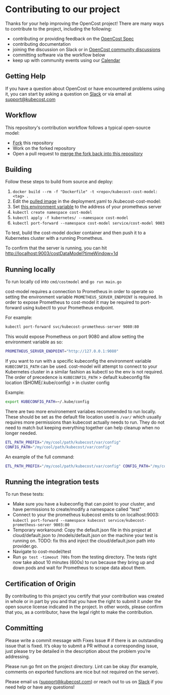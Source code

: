 # Contributing to our project

Thanks for your help improving the OpenCost project! There are many ways to contribute to the project, including the following:

* contributing or providing feedback on the [OpenCost Spec](https://github.com/kubecost/opencost/tree/develop/spec)
* contributing documentation 
* joining the discussion on Slack or in [OpenCost community discussions](https://drive.google.com/drive/folders/1hXlcyFPePB7t3z6lyVzdxmdfrbzeT1Jz)
* committing software via the workflow below
* keep up with community events using our [Calendar](https://calendar.google.com/calendar/u/0/embed?src=c_c0f7q56e5eeod3j89bb320fvjg@group.calendar.google.com&ctz=America/Los_Angeles)

## Getting Help

If you have a question about OpenCost or have encountered problems using it,
you can start by asking a question on [Slack](https://join.slack.com/t/kubecost/shared_invite/enQtNTA2MjQ1NDUyODE5LWFjYzIzNWE4MDkzMmUyZGU4NjkwMzMyMjIyM2E0NGNmYjExZjBiNjk1YzY5ZDI0ZTNhZDg4NjlkMGRkYzFlZTU) or via email at [support@kubecost.com](support@kubecost.com)

## Workflow

This repository's contribution workflow follows a typical open-source model:

- [Fork](https://docs.github.com/en/get-started/quickstart/fork-a-repo) this repository
- Work on the forked repository
- Open a pull request to [merge the fork back into this repository](https://docs.github.com/en/pull-requests/collaborating-with-pull-requests/proposing-changes-to-your-work-with-pull-requests/creating-a-pull-request-from-a-fork)

## Building

Follow these steps to build from source and deploy:

1. `docker build --rm -f "Dockerfile" -t <repo>/kubecost-cost-model:<tag> .`
2. Edit the [pulled image](https://github.com/kubecost/opencost/blob/master/kubernetes/deployment.yaml#L25) in the deployment.yaml to <repo>/kubecost-cost-model:<tag>
3. Set [this environment variable](https://github.com/kubecost/opencost/blob/master/kubernetes/deployment.yaml#L33) to the address of your prometheus server
4. `kubectl create namespace cost-model`
5. `kubectl apply -f kubernetes/ --namespace cost-model`
6. `kubectl port-forward --namespace cost-model service/cost-model 9003`

To test, build the cost-model docker container and then push it to a Kubernetes cluster with a running Prometheus.

To confirm that the server is running, you can hit [http://localhost:9003/costDataModel?timeWindow=1d](http://localhost:9003/costDataModel?timeWindow=1d)

## Running locally

To run locally cd into `cmd/costmodel` and `go run main.go`

cost-model requires a connection to Prometheus in order to operate so setting the environment variable `PROMETHEUS_SERVER_ENDPOINT` is required.
In order to expose Prometheus to cost-model it may be required to port-forward using kubectl to your Prometheus endpoint.

For example:

```bash
kubectl port-forward svc/kubecost-prometheus-server 9080:80
```

This would expose Prometheus on port 9080 and allow setting the environment variable as so:

```bash
PROMETHEUS_SERVER_ENDPOINT="http://127.0.0.1:9080"
```

If you want to run with a specific kubeconfig the environment variable `KUBECONFIG_PATH` can be used. cost-model will attempt to connect to your Kubernetes cluster in a similar fashion as kubectl so the env is not required. The order of precedence is `KUBECONFIG_PATH` > default kubeconfig file location ($HOME/.kube/config) > in cluster config

Example:

```bash
export KUBECONFIG_PATH=~/.kube/config
```

There are two more environement variabes recommended to run locally. These should be set as the default file location used is `/var/` which usually requires more permissions than kubecost actually needs to run. They do not need to match but keeping everything together can help cleanup when no longer needed.

```bash
ETL_PATH_PREFIX="/my/cool/path/kubecost/var/config"
CONFIG_PATH="/my/cool/path/kubecost/var/config"
```

An example of the full command:

```bash
ETL_PATH_PREFIX="/my/cool/path/kubecost/var/config" CONFIG_PATH="/my/cool/path/kubecost/var/config" PROMETHEUS_SERVER_ENDPOINT="http://127.0.0.1:9090" go run main.go
```

## Running the integration tests

To run these tests:

- Make sure you have a kubeconfig that can point to your cluster, and have permissions to create/modify a namespace called "test"
- Connect to your the prometheus kubecost emits to on localhost:9003:
  `kubectl port-forward --namespace kubecost service/kubecost-prometheus-server 9003:80`
- Temporary workaround: Copy the default.json file in this project at cloud/default.json to /models/default.json on the machine your test is running on. TODO: fix this and inject the cloud/default.json path into provider.go.
- Navigate to cost-model/test
- Run `go test -timeout 700s` from the testing directory. The tests right now take about 10 minutes (600s) to run because they bring up and down pods and wait for Prometheus to scrape data about them.

## Certification of Origin

By contributing to this project you certify that your contribution was created in whole or in part by you and that you have the right to submit it under the open source license indicated in the project. In other words, please confirm that you, as a contributor, have the legal right to make the contribution.

## Committing

Please write a commit message with Fixes Issue # if there is an outstanding issue that is fixed. It’s okay to submit a PR without a corresponding issue, just please try be detailed in the description about the problem you’re addressing.

Please run go fmt on the project directory. Lint can be okay (for example, comments on exported functions are nice but not required on the server).

Please email us (support@kubecost.com) or reach out to us on [Slack](https://join.slack.com/t/kubecost/shared_invite/enQtNTA2MjQ1NDUyODE5LWFjYzIzNWE4MDkzMmUyZGU4NjkwMzMyMjIyM2E0NGNmYjExZjBiNjk1YzY5ZDI0ZTNhZDg4NjlkMGRkYzFlZTU) if you need help or have any questions!
